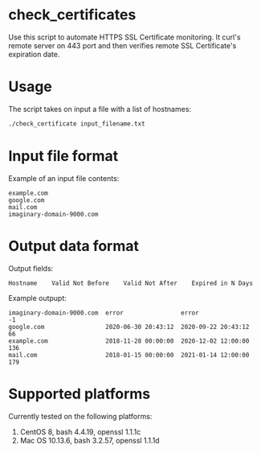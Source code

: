 # check_certificates

Use this script to automate HTTPS SSL Certificate monitoring. It curl's remote server on 443 port and then verifies remote SSL Certificate's expiration date.

# Usage

The script takes on input a file with a list of hostnames:
```bash
./check_certificate input_filename.txt
```

# Input file format

Example of an input file contents:
```
example.com
google.com
mail.com
imaginary-domain-9000.com
```

# Output data format

Output fields: 
```
Hostname    Valid Not Before    Valid Not After    Expired in N Days
```

Example outpupt:
```
imaginary-domain-9000.com  error                error                -1
google.com                 2020-06-30 20:43:12  2020-09-22 20:43:12  66
example.com                2018-11-28 00:00:00  2020-12-02 12:00:00  136
mail.com                   2018-01-15 00:00:00  2021-01-14 12:00:00  179
```

# Supported platforms

Currently tested on the following platforms:
1. CentOS 8, bash 4.4.19, openssl 1.1.1c
2. Mac OS 10.13.6, bash 3.2.57, openssl 1.1.1d
